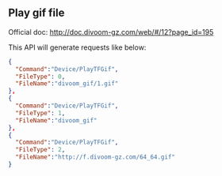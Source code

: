 ## Play gif file

Official doc: <http://doc.divoom-gz.com/web/#/12?page_id=195>

This API will generate requests like below:

```json
{
  "Command":"Device/PlayTFGif",
  "FileType": 0,
  "FileName":"divoom_gif/1.gif"
},
{
  "Command":"Device/PlayTFGif",
  "FileType": 1,
  "FileName":"divoom_gif"
},
{
  "Command":"Device/PlayTFGif",
  "FileType": 2,
  "FileName":"http://f.divoom-gz.com/64_64.gif"
}
```